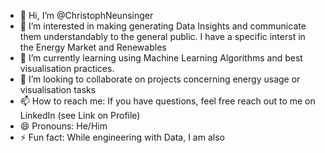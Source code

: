 - 👋 Hi, I’m @ChristophNeunsinger
- 👀 I’m interested in making generating Data Insights and communicate them understandably to the general public. I have a specific interst in the Energy Market and Renewables
- 🌱 I’m currently learning using Machine Learning Algorithms and best visualisation practices.
- 💞️ I’m looking to collaborate on projects concerning energy usage or visualisation tasks
- 📫 How to reach me: If you have questions, feel free reach out to me on LinkedIn (see Link on Profile)
- 😄 Pronouns: He/Him
- ⚡ Fun fact: While engineering with Data, I am also 

<!---
ChristophNeunsinger/ChristophNeunsinger is a ✨ special ✨ repository because its `README.md` (this file) appears on your GitHub profile.
You can click the Preview link to take a look at your changes.
--->
